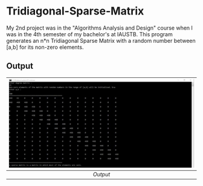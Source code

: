 # Tridiagonal-Sparse-Matrix

My 2nd project was in the "Algorithms Analysis and Design" course when I was in the 4th semester of my bachelor's at IAUSTB. This program generates an n*n Tridiagonal Sparse Matrix with a random number between [a,b] for its non-zero elements.


## Output
| <img src="out.jpg" alt="Pascal Triangle" width="900"/> | 
|:--:| 
| *Output*

